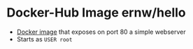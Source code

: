 # Docker-Hub Image ernw/hello

- [Docker image](https://hub.docker.com/r/ernw/hello) that exposes on port 80 a simple webserver
- Starts as `USER root`
